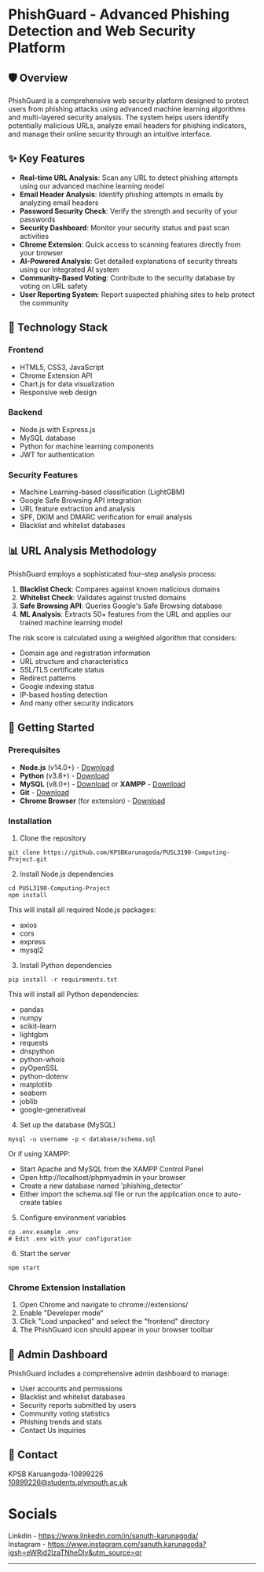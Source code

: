 # PhishGuard - Advanced Phishing Detection and Web Security Platform


## 🛡️ Overview

PhishGuard is a comprehensive web security platform designed to protect users from phishing attacks using advanced machine learning algorithms and multi-layered security analysis. The system helps users identify potentially malicious URLs, analyze email headers for phishing indicators, and manage their online security through an intuitive interface.

## ✨ Key Features

- **Real-time URL Analysis**: Scan any URL to detect phishing attempts using our advanced machine learning model
- **Email Header Analysis**: Identify phishing attempts in emails by analyzing email headers
- **Password Security Check**: Verify the strength and security of your passwords
- **Security Dashboard**: Monitor your security status and past scan activities
- **Chrome Extension**: Quick access to scanning features directly from your browser
- **AI-Powered Analysis**: Get detailed explanations of security threats using our integrated AI system
- **Community-Based Voting**: Contribute to the security database by voting on URL safety
- **User Reporting System**: Report suspected phishing sites to help protect the community

## 🧠 Technology Stack

### Frontend
- HTML5, CSS3, JavaScript
- Chrome Extension API
- Chart.js for data visualization
- Responsive web design

### Backend
- Node.js with Express.js
- MySQL database
- Python for machine learning components
- JWT for authentication

### Security Features
- Machine Learning-based classification (LightGBM)
- Google Safe Browsing API integration
- URL feature extraction and analysis
- SPF, DKIM and DMARC verification for email analysis
- Blacklist and whitelist databases

## 📊 URL Analysis Methodology

PhishGuard employs a sophisticated four-step analysis process:

1. **Blacklist Check**: Compares against known malicious domains
2. **Whitelist Check**: Validates against trusted domains
3. **Safe Browsing API**: Queries Google's Safe Browsing database
4. **ML Analysis**: Extracts 50+ features from the URL and applies our trained machine learning model

The risk score is calculated using a weighted algorithm that considers:
- Domain age and registration information
- URL structure and characteristics
- SSL/TLS certificate status
- Redirect patterns
- Google indexing status
- IP-based hosting detection
- And many other security indicators

## 🚀 Getting Started

### Prerequisites
- **Node.js** (v14.0+) - [Download](https://nodejs.org/)
- **Python** (v3.8+) - [Download](https://www.python.org/downloads/)
- **MySQL** (v8.0+) - [Download](https://dev.mysql.com/downloads/mysql/) or **XAMPP** - [Download](https://www.apachefriends.org/download.html)
- **Git** - [Download](https://git-scm.com/downloads)
- **Chrome Browser** (for extension) - [Download](https://www.google.com/chrome/)

### Installation

1. Clone the repository
```
git clone https://github.com/KPSBKarunagoda/PUSL3190-Computing-Project.git
```

2. Install Node.js dependencies
```
cd PUSL3190-Computing-Project
npm install
```

This will install all required Node.js packages:
- axios
- cors
- express
- mysql2

3. Install Python dependencies
```
pip install -r requirements.txt
```

This will install all Python dependencies:
- pandas
- numpy
- scikit-learn
- lightgbm
- requests
- dnspython
- python-whois
- pyOpenSSL
- python-dotenv
- matplotlib
- seaborn
- joblib
- google-generativeai

4. Set up the database (MySQL)
```
mysql -u username -p < database/schema.sql
```

Or if using XAMPP:
- Start Apache and MySQL from the XAMPP Control Panel
- Open http://localhost/phpmyadmin in your browser
- Create a new database named 'phishing_detector'
- Either import the schema.sql file or run the application once to auto-create tables

5. Configure environment variables
```
cp .env.example .env
# Edit .env with your configuration
```

6. Start the server
```
npm start
```

### Chrome Extension Installation

1. Open Chrome and navigate to chrome://extensions/
2. Enable "Developer mode"
3. Click "Load unpacked" and select the "frontend" directory
4. The PhishGuard icon should appear in your browser toolbar

## 👥 Admin Dashboard

PhishGuard includes a comprehensive admin dashboard to manage:

- User accounts and permissions
- Blacklist and whitelist databases
- Security reports submitted by users
- Community voting statistics
- Phishing trends and stats
- Contact Us inquiries

## 🔗 Contact

KPSB Karuangoda-10899226 <br>
10899226@students.plymouth.ac.uk


# Socials  

Linkdin - https://www.linkedin.com/in/sanuth-karunagoda/ <br>
Instagram - https://www.instagram.com/sanuth.karunagoda?igsh=eWRjd2lzaTNheDlv&utm_source=qr

---


